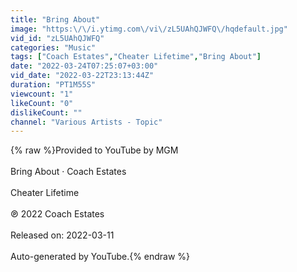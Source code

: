 ```yaml
---
title: "Bring About"
image: "https:\/\/i.ytimg.com\/vi\/zL5UAhQJWFQ\/hqdefault.jpg"
vid_id: "zL5UAhQJWFQ"
categories: "Music"
tags: ["Coach Estates","Cheater Lifetime","Bring About"]
date: "2022-03-24T07:25:07+03:00"
vid_date: "2022-03-22T23:13:44Z"
duration: "PT1M55S"
viewcount: "1"
likeCount: "0"
dislikeCount: ""
channel: "Various Artists - Topic"
---
```

{% raw %}Provided to YouTube by MGM<br /><br />Bring About · Coach Estates<br /><br />Cheater Lifetime<br /><br />℗ 2022 Coach Estates<br /><br />Released on: 2022-03-11<br /><br />Auto-generated by YouTube.{% endraw %}
